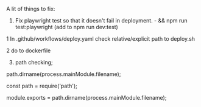 A lit of things to fix:

  1. Fix playwright test so that it doesn't fail in deployment.
    - && npm run test:playwright   (add to npm run dev:test)


 1   In .github/workflows/deploy.yaml check relative/explicit path to deploy.sh

  2 do to dockerfile

  3.  path checking;

  path.dirname(process.mainModule.filename);

  const path = require('path');

module.exports = path.dirname(process.mainModule.filename);